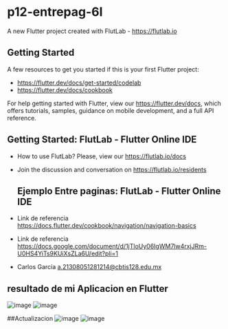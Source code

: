 # p12-entrepag-6I

A new Flutter project created with FlutLab - https://flutlab.io

## Getting Started

A few resources to get you started if this is your first Flutter project:

- https://flutter.dev/docs/get-started/codelab
- https://flutter.dev/docs/cookbook

For help getting started with Flutter, view our
https://flutter.dev/docs, which offers tutorials,
samples, guidance on mobile development, and a full API reference.

## Getting Started: FlutLab - Flutter Online IDE

- How to use FlutLab? Please, view our https://flutlab.io/docs
- Join the discussion and conversation on https://flutlab.io/residents

  ## Ejemplo Entre paginas: FlutLab - Flutter Online IDE

- Link de referencia https://docs.flutter.dev/cookbook/navigation/navigation-basics
- Link de referencia https://docs.google.com/document/d/1jTloUy06IgWM7lw4rxjJRm-U0HS4YiTs9KUiXsZLa6U/edit?pli=1


- Carlos García a.21308051281214@cbtis128.edu.mx

## resultado de mi Aplicacion en Flutter
![image](https://github.com/GarciaC128/p12_entrepag_6I/assets/143743720/b05108bd-7be4-4473-9357-80c2e370bc3f)
![image](https://github.com/GarciaC128/p12_entrepag_6I/assets/143743720/f349bc5c-3a2b-4f7e-a927-98803a900e70)

##Actualizacion
![image](https://github.com/GarciaC128/p12_entrepag_6I/assets/143743720/f47527af-c652-46dd-8ce8-416e5e7fe17d)
![image](https://github.com/GarciaC128/p12_entrepag_6I/assets/143743720/b6bfb81a-730b-4c84-bd51-6c1b4dd456cd)





